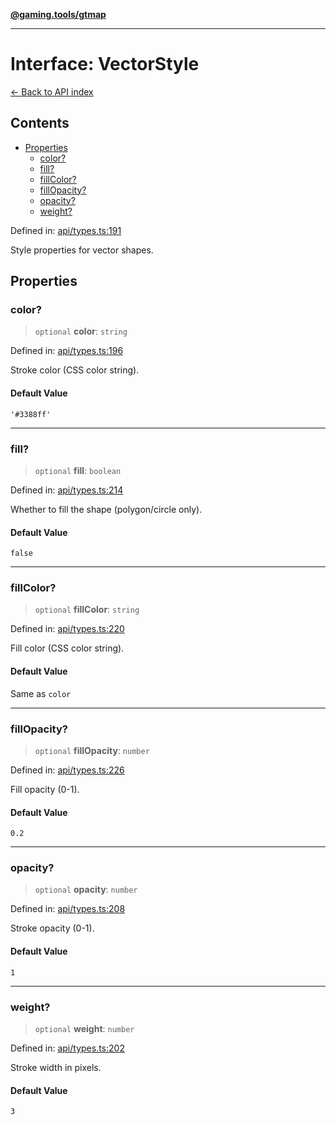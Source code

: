 [**@gaming.tools/gtmap**](README.md)

***

# Interface: VectorStyle

[← Back to API index](./README.md)

## Contents

- [Properties](#properties)
  - [color?](#color)
  - [fill?](#fill)
  - [fillColor?](#fillcolor)
  - [fillOpacity?](#fillopacity)
  - [opacity?](#opacity)
  - [weight?](#weight)

Defined in: [api/types.ts:191](https://github.com/gamingtools/gt-map/blob/670061005a2701ff4986e8986471b4dd55d13ca7/packages/gtmap/src/api/types.ts#L191)

Style properties for vector shapes.

## Properties

### color?

> `optional` **color**: `string`

Defined in: [api/types.ts:196](https://github.com/gamingtools/gt-map/blob/670061005a2701ff4986e8986471b4dd55d13ca7/packages/gtmap/src/api/types.ts#L196)

Stroke color (CSS color string).

#### Default Value

`'#3388ff'`

***

### fill?

> `optional` **fill**: `boolean`

Defined in: [api/types.ts:214](https://github.com/gamingtools/gt-map/blob/670061005a2701ff4986e8986471b4dd55d13ca7/packages/gtmap/src/api/types.ts#L214)

Whether to fill the shape (polygon/circle only).

#### Default Value

`false`

***

### fillColor?

> `optional` **fillColor**: `string`

Defined in: [api/types.ts:220](https://github.com/gamingtools/gt-map/blob/670061005a2701ff4986e8986471b4dd55d13ca7/packages/gtmap/src/api/types.ts#L220)

Fill color (CSS color string).

#### Default Value

Same as `color`

***

### fillOpacity?

> `optional` **fillOpacity**: `number`

Defined in: [api/types.ts:226](https://github.com/gamingtools/gt-map/blob/670061005a2701ff4986e8986471b4dd55d13ca7/packages/gtmap/src/api/types.ts#L226)

Fill opacity (0-1).

#### Default Value

`0.2`

***

### opacity?

> `optional` **opacity**: `number`

Defined in: [api/types.ts:208](https://github.com/gamingtools/gt-map/blob/670061005a2701ff4986e8986471b4dd55d13ca7/packages/gtmap/src/api/types.ts#L208)

Stroke opacity (0-1).

#### Default Value

`1`

***

### weight?

> `optional` **weight**: `number`

Defined in: [api/types.ts:202](https://github.com/gamingtools/gt-map/blob/670061005a2701ff4986e8986471b4dd55d13ca7/packages/gtmap/src/api/types.ts#L202)

Stroke width in pixels.

#### Default Value

`3`
